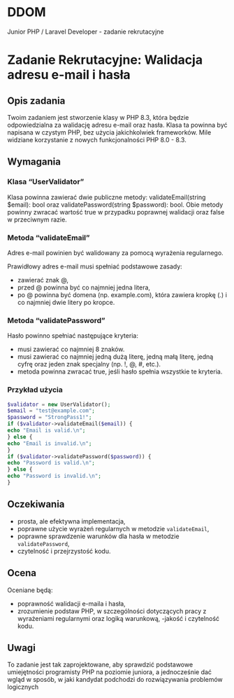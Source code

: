 # DDOM
Junior PHP / Laravel Developer - zadanie rekrutacyjne


# Zadanie Rekrutacyjne: Walidacja adresu e-mail i hasła

## Opis zadania

Twoim zadaniem jest stworzenie klasy w PHP 8.3, która będzie odpowiedzialna za walidację
adresu e-mail oraz hasła. Klasa ta powinna być napisana w czystym PHP, bez użycia
jakichkolwiek frameworków. Mile widziane korzystanie z nowych funkcjonalności PHP 8.0 - 8.3.

## Wymagania

### Klasa “UserValidator”

Klasa powinna zawierać dwie publiczne metody: validateEmail(string $email): bool oraz
validatePassword(string $password): bool.
Obie metody powinny zwracać wartość true w przypadku poprawnej walidacji oraz false w
przeciwnym razie.

### Metoda “validateEmail”

Adres e-mail powinien być walidowany za pomocą wyrażenia regularnego.

Prawidłowy adres e-mail musi spełniać podstawowe zasady: 
- zawierać znak @, 
- przed @ powinna być co
najmniej jedna litera, 
- po @ powinna być domena (np. example.com), która zawiera kropkę (.)
i co najmniej dwie litery po kropce.

### Metoda “validatePassword”

Hasło powinno spełniać następujące kryteria:
- musi zawierać co najmniej 8 znaków.
- musi zawierać co najmniej jedną dużą literę, jedną małą literę, jedną cyfrę oraz jeden
znak specjalny (np. !, @, #, etc.).
- metoda powinna zwracać true, jeśli hasło spełnia wszystkie te kryteria.

### Przykład użycia

```php
$validator = new UserValidator();
$email = "test@example.com";
$password = "StrongPass1!";
if ($validator->validateEmail($email)) {
echo "Email is valid.\n";
} else {
echo "Email is invalid.\n";
}
if ($validator->validatePassword($password)) {
echo "Password is valid.\n";
} else {
echo "Password is invalid.\n";
}
```

## Oczekiwania

- prosta, ale efektywna implementacja,
- poprawne użycie wyrażeń regularnych w metodzie `validateEmail`,
- poprawne sprawdzenie warunków dla hasła w metodzie `validatePassword`,
- czytelność i przejrzystość kodu.

## Ocena

Oceniane będą:

- poprawność walidacji e-maila i hasła,
- zrozumienie podstaw PHP, w szczególności dotyczących pracy z wyrażeniami
regularnymi oraz logiką warunkową,
-jakość i czytelność kodu.

## Uwagi

To zadanie jest tak zaprojektowane, aby sprawdzić podstawowe umiejętności programisty
PHP na poziomie juniora, a jednocześnie dać wgląd w sposób, w jaki kandydat podchodzi do
rozwiązywania problemów logicznych